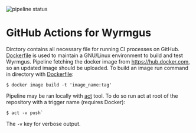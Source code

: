 ![pipeline status](
https://github.com/Andrettin/Wyrmgus/workflows/CMake/badge.svg?branch=master)

# GitHub Actions for Wyrmgus

Dirctory contains all necessary file for running CI processes on GitHub.
[Dockerfile](Dockerfile) is used to maintain a GNU/Linux environment to build
and test Wyrmgus. Pipeline fetching the docker image from
https://hub.docker.com, so an updated image should be uploaded. To build an
image run command in directory with [Dockerfile](Dockerfile):
```
$ docker image build -t 'image_name:tag'
```

Pipeline may be ran locally with [act](https://github.com/nektos/act) tool. To
do so run act at root of the repository with a trigger name (requires Docker):
```
$ act -v push`
```

The `-v` key for verbose output.
